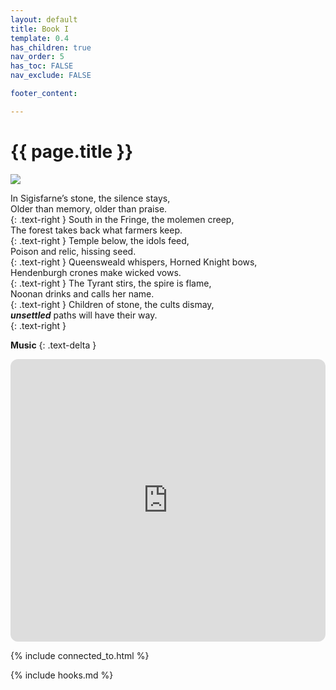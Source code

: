 ```yaml
---
layout: default
title: Book I
template: 0.4
has_children: true
nav_order: 5
has_toc: FALSE
nav_exclude: FALSE

footer_content: 

---
```


# {{ page.title }}

![](https://i.imgur.com/U2TpsRv.png)


In Sigisfarne’s stone, the silence stays,  
Older than memory, older than praise.  
{: .text-right }
South in the Fringe, the molemen creep,  
The forest takes back what farmers keep.  
{: .text-right }
Temple below, the idols feed,  
Poison and relic, hissing seed.  
{: .text-right }
Queensweald whispers, Horned Knight bows,  
Hendenburgh crones make wicked vows.  
{: .text-right }
The Tyrant stirs, the spire is flame,  
Noonan drinks and calls her name.  
{: .text-right }
Children of stone, the cults dismay,  
***unsettled*** paths will have their way.  
{: .text-right }

**Music**
{: .text-delta }

<iframe style="border-radius:12px" src="https://open.spotify.com/embed/playlist/05GGUNeQ64RRxHiU2XWlef?utm_source=generator&theme=1" width="100%" height="452" frameBorder="0" allowfullscreen="" allow="autoplay; clipboard-write; encrypted-media; fullscreen; picture-in-picture" loading="lazy"></iframe>


{% include connected_to.html %}

{% include hooks.md %}
